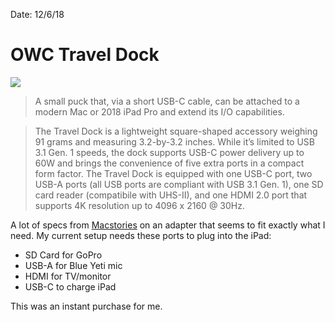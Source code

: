 Date: 12/6/18

# OWC Travel Dock

![](https://2672686a4cf38e8c2458-2712e00ea34e3076747650c92426bbb5.ssl.cf1.rackcdn.com/2018-12-06-00-51-55.jpeg)

> A small puck that, via a short USB-C cable, can be attached to a modern Mac or 2018 iPad Pro and extend its I/O capabilities.

> The Travel Dock is a lightweight square-shaped accessory weighing 91 grams and measuring 3.2-by-3.2 inches. While it’s limited to USB 3.1 Gen. 1 speeds, the dock supports USB-C power delivery up to 60W and brings the convenience of five extra ports in a compact form factor. The Travel Dock is equipped with one USB-C port, two USB-A ports (all USB ports are compliant with USB 3.1 Gen. 1), one SD card reader (compatibile with UHS-II), and one HDMI 2.0 port that supports 4K resolution up to 4096 x 2160 @ 30Hz.

A lot of specs from [Macstories](https://www.macstories.net/ipad-diaries/ipad-diaries-the-many-setups-of-the-2018-ipad-pro/) on an adapter that seems to fit exactly what I need. My current setup needs these ports to plug into the iPad:

- SD Card for GoPro
- USB-A for Blue Yeti mic
- HDMI for TV/monitor
- USB-C to charge iPad

This was an instant purchase for me.
